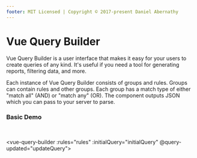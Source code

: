 ```yaml
---
footer: MIT Licensed | Copyright © 2017-present Daniel Abernathy
---
```


# Vue Query Builder

Vue Query Builder is a user interface that makes it easy for your users to create queries of any kind. It's useful if you need a tool for generating reports, filtering data, and more.

Each instance of Vue Query Builder consists of groups and rules. Groups can contain rules and other groups. Each group has a match type of either "match all" (AND) or "match any" (OR). The component outputs JSON which you can pass to your server to parse.

### Basic Demo

<br>

<vue-query-builder :rules="rules" :initialQuery="initialQuery" @query-updated="updateQuery"></vue-query-builder>

<script>
export default {
  methods: {
    updateQuery(value) {
      this.output = value;
    }
  },
  data() {
    return {
      output: null,
      rules: [
        {
          type: "text",
          id: "first-name",
          label: "First Name",
        },
        {
          type: "text",
          id: "last-name",
          label: "Last Name",
        },
        {
          type: "radio",
          id: "plan-type",
          label: "Plan Type",
          choices: [
            {label: "Standard", value: "standard"},
            {label: "Premium", value: "premium"}
          ]
        },
      ],
      initialQuery: {
        "logicalOperator": "All",
        "children": [
          {
            "type": "query-builder-rule",
            "query": {
              "rule": "plan-type",
              "selectedOperand": "Plan Type",
              "value": "premium"
            }
          },
          {
            "type": "query-builder-group",
            "query": {
              "logicalOperator": "Any",
              "children": [
                {
                  "type": "query-builder-rule",
                  "query": {
                    "rule": "first-name",
                    "selectedOperator": "equals",
                    "selectedOperand": "First Name",
                    "value": "John"
                  }
                },
                {
                  "type": "query-builder-rule",
                  "query": {
                    "rule": "first-name",
                    "selectedOperator": "equals",
                    "selectedOperand": "First Name",
                    "value": "Sally"
                  }
                }
              ]
            }
          }
        ]
      },
    }
  }
}
</script>
<style lang="less">
.vue-query-builder, .vue-query-builder * {
  box-sizing: border-box;
}

@import "../node_modules/bootstrap/less/variables";
@import "../node_modules/bootstrap/less/mixins";

// Reset and dependencies
/*@import "../node_modules/bootstrap/less/normalize";*/
/*@import "../node_modules/bootstrap/less/print";*/
/*@import "../node_modules/bootstrap/less/glyphicons";*/

// Core CSS
/*@import "../node_modules/bootstrap/less/scaffolding";*/
/*@import "../node_modules/bootstrap/less/type";*/
/*@import "../node_modules/bootstrap/less/code";*/
/*@import "../node_modules/bootstrap/less/grid";*/
/*@import "../node_modules/bootstrap/less/tables";*/
@import "../node_modules/bootstrap/less/forms";
@import "../node_modules/bootstrap/less/buttons";

// Components
/*@import "../node_modules/bootstrap/less/component-animations";*/
@import "../node_modules/bootstrap/less/dropdowns";
@import "../node_modules/bootstrap/less/button-groups";
@import "../node_modules/bootstrap/less/input-groups";
/*@import "../node_modules/bootstrap/less/navs";*/
/*@import "../node_modules/bootstrap/less/navbar";*/
/*@import "../node_modules/bootstrap/less/breadcrumbs";*/
/*@import "../node_modules/bootstrap/less/pagination";*/
/*@import "../node_modules/bootstrap/less/pager";*/
@import "../node_modules/bootstrap/less/labels";
/*@import "../node_modules/bootstrap/less/badges";*/
/*@import "../node_modules/bootstrap/less/jumbotron";*/
/*@import "../node_modules/bootstrap/less/thumbnails";*/
/*@import "../node_modules/bootstrap/less/alerts";*/
/*@import "../node_modules/bootstrap/less/progress-bars";*/
/*@import "../node_modules/bootstrap/less/media";*/
/*@import "../node_modules/bootstrap/less/list-group";*/
@import "../node_modules/bootstrap/less/panels";
/*@import "../node_modules/bootstrap/less/responsive-embed";*/
/*@import "../node_modules/bootstrap/less/wells";*/
@import "../node_modules/bootstrap/less/close";

// Components w/ JavaScript
/*@import "../node_modules/bootstrap/less/modals";*/
/*@import "../node_modules/bootstrap/less/tooltip";*/
/*@import "../node_modules/bootstrap/less/popovers";*/
/*@import "../node_modules/bootstrap/less/carousel";*/

// Utility classes
@import "../node_modules/bootstrap/less/utilities";
/*@import "../node_modules/bootstrap/less/responsive-utilities";*/
</style>